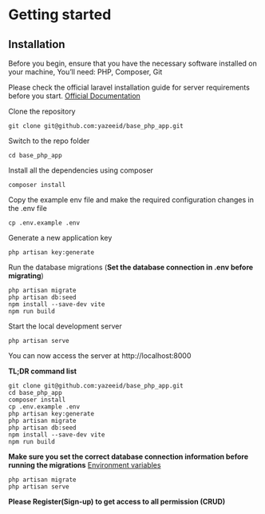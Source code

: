 # Getting started

## Installation

Before you begin, ensure that you have the necessary software installed on your machine, You’ll need: PHP, Composer, Git

Please check the official laravel installation guide for server requirements before you start. [Official Documentation](https://laravel.com/docs/5.4/installation#installation)

Clone the repository

    git clone git@github.com:yazeeid/base_php_app.git

Switch to the repo folder

    cd base_php_app

Install all the dependencies using composer

    composer install

Copy the example env file and make the required configuration changes in the .env file

    cp .env.example .env

Generate a new application key

    php artisan key:generate


Run the database migrations (**Set the database connection in .env before migrating**)

    php artisan migrate
    php artisan db:seed
    npm install --save-dev vite
    npm run build

Start the local development server

    php artisan serve

You can now access the server at http://localhost:8000

**TL;DR command list**

    git clone git@github.com:yazeeid/base_php_app.git
    cd base_php_app
    composer install
    cp .env.example .env
    php artisan key:generate
    php artisan migrate
    php artisan db:seed
    npm install --save-dev vite
    npm run build
    
**Make sure you set the correct database connection information before running the migrations** [Environment variables](#environment-variables)

    php artisan migrate
    php artisan serve

**Please Register(Sign-up) to get access to all permission (CRUD)**

